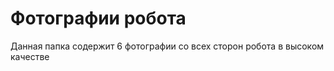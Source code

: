 Фотографии робота
====

Данная папка содержит 6 фотографии со всех сторон робота в высоком качестве
